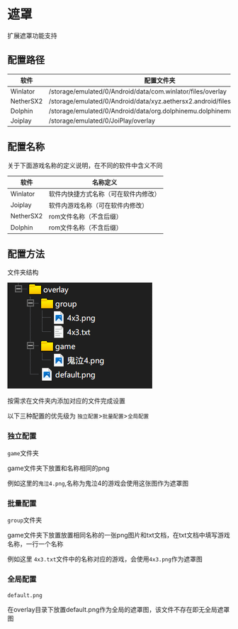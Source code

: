 # 遮罩

扩展遮罩功能支持

## 配置路径

| 软件        | 配置文件夹                                                                    |
|-----------|--------------------------------------------------------------------------|
| Winlator  | /storage/emulated/0/Android/data/com.winlator/files/overlay              |
| NetherSX2 | /storage/emulated/0/Android/data/xyz.aethersx2.android/files/overlay     |
| Dolphin   | /storage/emulated/0/Android/data/org.dolphinemu.dolphinemu/files/overlay |
| Joiplay   | /storage/emulated/0/JoiPlay/overlay                                      |

## 配置名称

关于下面游戏名称的定义说明，在不同的软件中含义不同

| 软件        | 名称定义               |
|-----------|--------------------|
| Winlator  | 软件内快捷方式名称（可在软件内修改） |
| Joiplay   | 软件内游戏名称（可在软件内修改）   |
| NetherSX2 | rom文件名称（不含后缀）      |
| Dolphin   | rom文件名称（不含后缀）      |

## 配置方法

文件夹结构

![文件树](image/tree.png)

按需求在文件夹内添加对应的文件完成设置

以下三种配置的优先级为 `独立配置`>`批量配置`>`全局配置`

### 独立配置

`game`文件夹

game文件夹下放置和名称相同的png

例如这里的`鬼泣4.png`,名称为鬼泣4的游戏会使用这张图作为遮罩图

### 批量配置

`group`文件夹

game文件夹下放置放置相同名称的一张png图片和txt文档，在txt文档中填写游戏名称，一行一个名称

例如这里 `4x3.txt`文件中的名称对应的游戏，会使用`4x3.png`作为遮罩图

### 全局配置

`default.png`

在overlay目录下放置default.png作为全局的遮罩图，该文件不存在即无全局遮罩图

